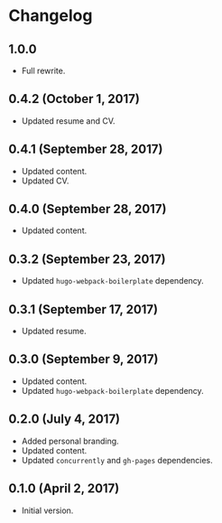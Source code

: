 # Changelog

## 1.0.0
* Full rewrite.

## 0.4.2 (October 1, 2017)
* Updated resume and CV.

## 0.4.1 (September 28, 2017)
* Updated content.
* Updated CV.

## 0.4.0 (September 28, 2017)
* Updated content.

## 0.3.2 (September 23, 2017)
* Updated `hugo-webpack-boilerplate` dependency.

## 0.3.1 (September 17, 2017)
* Updated resume.

## 0.3.0 (September 9, 2017)
* Updated content.
* Updated `hugo-webpack-boilerplate` dependency.

## 0.2.0 (July 4, 2017)
* Added personal branding.
* Updated content.
* Updated `concurrently` and `gh-pages` dependencies.

## 0.1.0 (April 2, 2017)
* Initial version.
